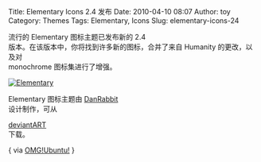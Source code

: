 Title: Elementary Icons 2.4 发布
Date: 2010-04-10 08:07
Author: toy
Category: Themes
Tags: Elementary, Icons
Slug: elementary-icons-24

流行的 Elementary 图标主题已发布新的 2.4  
版本。在该版本中，你将找到许多新的图标，合并了来自 Humanity
的更改，以及对  
monochrome 图标集进行了增强。

[![Elementary](http://i.linuxtoy.org/images/2010/04/elementary\_icons-thumb.png)](http://i.linuxtoy.org/images/2010/04/elementary\_icons.png)

Elementary 图标主题由 [DanRabbit](http://danrabbit.deviantart.com/)  
设计制作，可从  

[deviantART](http://danrabbit.deviantart.com/art/elementary-Icons-65437279)  
下载。

{ via
[OMG!Ubuntu!](http://www.omgubuntu.co.uk/2010/04/elementary-icons-24-released.html)
}
